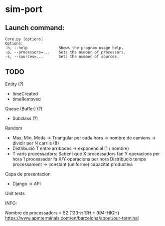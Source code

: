 # sim-port

## Launch command:

    Core.py [options]
    Options:
    -h, --help              Shows the program usage help.
    -p, --processors=...    Sets the number of processors.
    -s, --sources=...       Sets the number of sources.

## TODO

Entity (?)
- timeCreated
- timeRemoved

Queue (Buffer) (?)
- Subclass (?)

Random
- Max, Min, Moda -> Triangular per cada hora -> nombre de camions -> dividir per N carrils (8)
- Distribució T entre arribades -> exponencial (1 / nombre)
- T varis processadors:
        Sabent que X processadors fan Y operacions per hora
        1 processador fa X/Y operacions per hora
        Distribució temps processament -> constant (uniforme) capacitat productiva

Capa de presentacion
- Django -> API
    
Unit tests


INFO:

Nombre de processadors = 52 (13*3-HIGH + 39*4-HIGH)
https://www.apmterminals.com/en/barcelona/about/our-terminal
